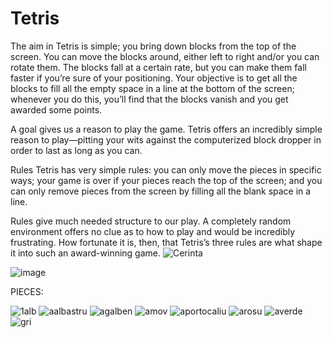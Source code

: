 # Tetris
The aim in Tetris is simple; you bring down blocks from the top of the screen. You can move the blocks around, either left to right and/or you can rotate them. The blocks fall at a certain rate, but you can make them fall faster if you’re sure of your positioning. Your objective is to get all the blocks to fill all the empty space in a line at the bottom of the screen; whenever you do this, you’ll find that the blocks vanish and you get awarded some points.

A goal gives us a reason to play the game. Tetris offers an incredibly simple reason to play—pitting your wits against the computerized block dropper in order to last as long as you can.

Rules
Tetris has very simple rules: you can only move the pieces in specific ways; your game is over if your pieces reach the top of the screen; and you can only remove pieces from the screen by filling all the blank space in a line.

Rules give much needed structure to our play. A completely random environment offers no clue as to how to play and would be incredibly frustrating. How fortunate it is, then, that Tetris’s three rules are what shape it into such an award-winning game.
![Cerinta](https://user-images.githubusercontent.com/76945445/237056569-9c204c8b-2cc5-4c7a-9a93-d573f9c762b6.png)

![image](https://github.com/Bogdan016/Tetris/assets/76945445/f609e5d4-170f-4946-91ba-53f9cfa46cc5)


PIECES:

![1alb](https://github.com/Bogdan016/Tetris/assets/76945445/616b2d3d-39ce-4ece-8170-ceaa6d6f3ca3)
![aalbastru](https://github.com/Bogdan016/Tetris/assets/76945445/22880111-4f98-4b71-9af6-645daa056378)
![agalben](https://github.com/Bogdan016/Tetris/assets/76945445/8efcf963-3ea0-44db-9427-17262ad3c58d)
![amov](https://github.com/Bogdan016/Tetris/assets/76945445/499c00fa-15e2-4321-ac42-0d4fa9390b05)
![aportocaliu](https://github.com/Bogdan016/Tetris/assets/76945445/0b370111-b876-4db6-b082-65f5417f52c0)
![arosu](https://github.com/Bogdan016/Tetris/assets/76945445/c4fd0196-0eff-46c5-977a-1d01dc48aa39)
![averde](https://github.com/Bogdan016/Tetris/assets/76945445/714c2aa7-2c43-422e-8197-32126ccb3562)
![gri](https://github.com/Bogdan016/Tetris/assets/76945445/3953b6af-2910-4d38-82a9-654434e2d1e7)
